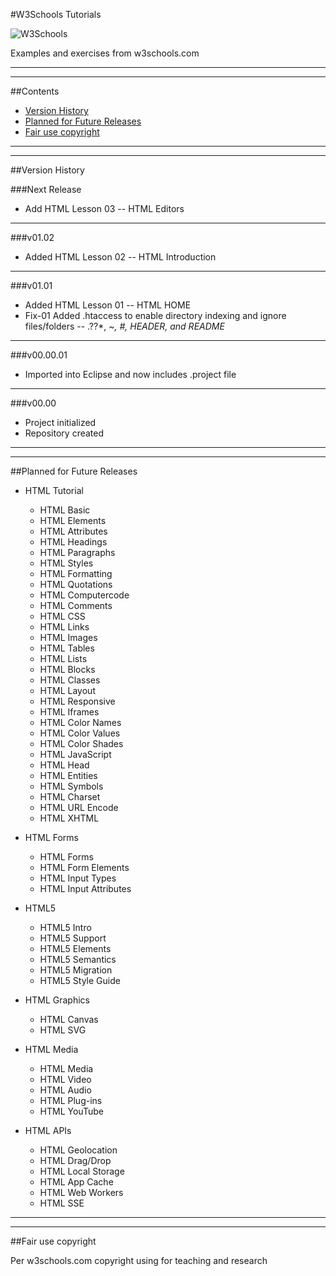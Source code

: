 #W3Schools Tutorials

![W3Schools](http://www.w3schools.com/html/w3schools.jpg)

Examples and exercises from w3schools.com

---

---

##Contents
* [Version History](#versions)
* [Planned for Future Releases](#planned)
* [Fair use copyright](#fair)

---

---

##<a id="versions">Version History</a>

###Next Release
* Add HTML Lesson 03 -- HTML Editors

---

###v01.02
* Added HTML Lesson 02 -- HTML Introduction

---

###v01.01
* Added HTML Lesson 01 -- HTML HOME
* Fix-01 Added .htaccess to enable directory indexing and ignore files/folders -- .??*, *~, *#, HEADER*, and README*

---

###v00.00.01
* Imported into Eclipse and now includes .project file

---

###v00.00
* Project initialized
* Repository created

---

---

##<a id="planned">Planned for Future Releases</a>

* HTML Tutorial
  * HTML Basic
  * HTML Elements
  * HTML Attributes
  * HTML Headings
  * HTML Paragraphs
  * HTML Styles
  * HTML Formatting
  * HTML Quotations
  * HTML Computercode
  * HTML Comments
  * HTML CSS
  * HTML Links
  * HTML Images
  * HTML Tables
  * HTML Lists
  * HTML Blocks
  * HTML Classes
  * HTML Layout
  * HTML Responsive
  * HTML Iframes
  * HTML Color Names
  * HTML Color Values
  * HTML Color Shades
  * HTML JavaScript
  * HTML Head
  * HTML Entities
  * HTML Symbols
  * HTML Charset
  * HTML URL Encode
  * HTML XHTML

* HTML Forms
  * HTML Forms
  * HTML Form Elements
  * HTML Input Types
  * HTML Input Attributes

* HTML5
  * HTML5 Intro
  * HTML5 Support
  * HTML5 Elements
  * HTML5 Semantics
  * HTML5 Migration
  * HTML5 Style Guide

* HTML Graphics
  * HTML Canvas
  * HTML SVG

* HTML Media
  * HTML Media
  * HTML Video
  * HTML Audio
  * HTML Plug-ins
  * HTML YouTube

* HTML APIs
  * HTML Geolocation
  * HTML Drag/Drop
  * HTML Local Storage
  * HTML App Cache
  * HTML Web Workers
  * HTML SSE

---

---

##<a id="fair">Fair use copyright</a></h2>

Per w3schools.com copyright using for teaching and research